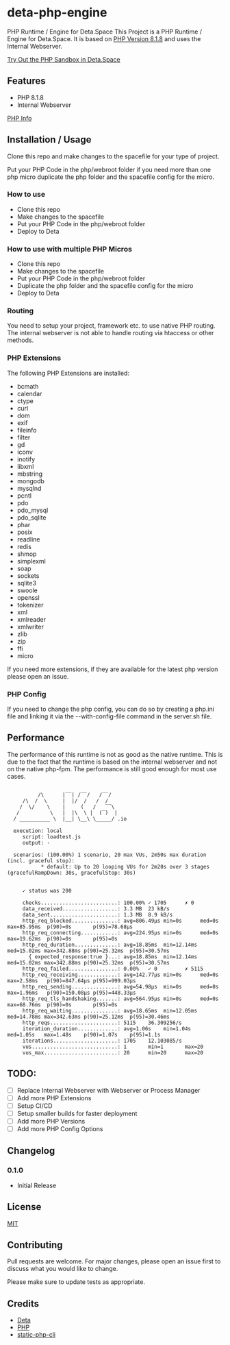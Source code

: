 # deta-php-engine
PHP Runtime / Engine for Deta.Space
This Project is a PHP Runtime / Engine for Deta.Space. It is based on [PHP Version 8.1.8](https://www.php.net/) and uses the Internal Webserver.

[Try Out the PHP Sandbox in Deta.Space](https://deta.space/discovery/@tuefekci/phpsandbox)

## Features
- PHP 8.1.8
- Internal Webserver

[PHP Info](https://github.com/tuefekci/deta-php-engine/blob/main/phpinfo.png)

## Installation / Usage
Clone this repo and make changes to the spacefile for your type of project.

Put your PHP Code in the php/webroot folder if you need more than one php micro duplicate the php folder and the spacefile config for the micro.

### How to use
- Clone this repo
- Make changes to the spacefile
- Put your PHP Code in the php/webroot folder
- Deploy to Deta
  
### How to use with multiple PHP Micros
- Clone this repo
- Make changes to the spacefile
- Put your PHP Code in the php/webroot folder
- Duplicate the php folder and the spacefile config for the micro
- Deploy to Deta

### Routing
You need to setup your project, framework etc. to use native PHP routing. The internal webserver is not able to handle routing via htaccess or other methods.

### PHP Extensions
The following PHP Extensions are installed:
- bcmath
- calendar
- ctype
- curl
- dom
- exif
- fileinfo
- filter
- gd
- iconv
- inotify
- libxml
- mbstring
- mongodb
- mysqlnd
- pcntl
- pdo
- pdo_mysql
- pdo_sqlite
- phar
- posix
- readline
- redis
- shmop
- simplexml
- soap
- sockets
- sqlite3
- swoole
- openssl
- tokenizer
- xml
- xmlreader
- xmlwriter
- zlib
- zip
- ffi
- micro

If you need more extensions, if they are available for the latest php version please open an issue.

### PHP Config
If you need to change the php config, you can do so by creating a php.ini file and linking it via the --with-config-file command in the server.sh file.

## Performance
The performance of this runtime is not as good as the native runtime. This is due to the fact that the runtime is based on the internal webserver and not on the native php-fpm. The performance is still good enough for most use cases.

```

          /\      |‾‾| /‾‾/   /‾‾/
     /\  /  \     |  |/  /   /  /
    /  \/    \    |     (   /   ‾‾\
   /          \   |  |\  \ |  (‾)  |
  / __________ \  |__| \__\ \_____/ .io

  execution: local
     script: loadtest.js
     output: -

  scenarios: (100.00%) 1 scenario, 20 max VUs, 2m50s max duration (incl. graceful stop):
           * default: Up to 20 looping VUs for 2m20s over 3 stages (gracefulRampDown: 30s, gracefulStop: 30s)


     ✓ status was 200

     checks.........................: 100.00% ✓ 1705      ✗ 0
     data_received..................: 3.3 MB  23 kB/s
     data_sent......................: 1.3 MB  8.9 kB/s
     http_req_blocked...............: avg=806.49µs min=0s      med=0s      max=85.95ms  p(90)=0s       p(95)=78.68µs
     http_req_connecting............: avg=224.95µs min=0s      med=0s      max=19.62ms  p(90)=0s       p(95)=0s
     http_req_duration..............: avg=18.85ms  min=12.14ms med=15.02ms max=342.88ms p(90)=25.32ms  p(95)=30.57ms
       { expected_response:true }...: avg=18.85ms  min=12.14ms med=15.02ms max=342.88ms p(90)=25.32ms  p(95)=30.57ms
     http_req_failed................: 0.00%   ✓ 0         ✗ 5115
     http_req_receiving.............: avg=142.77µs min=0s      med=0s      max=2.58ms   p(90)=847.64µs p(95)=999.03µs
     http_req_sending...............: avg=54.98µs  min=0s      med=0s      max=1.96ms   p(90)=150.08µs p(95)=448.33µs
     http_req_tls_handshaking.......: avg=564.95µs min=0s      med=0s      max=68.76ms  p(90)=0s       p(95)=0s
     http_req_waiting...............: avg=18.65ms  min=12.05ms med=14.78ms max=342.63ms p(90)=25.12ms  p(95)=30.46ms
     http_reqs......................: 5115    36.309256/s
     iteration_duration.............: avg=1.06s    min=1.04s   med=1.05s   max=1.48s    p(90)=1.07s    p(95)=1.1s
     iterations.....................: 1705    12.103085/s
     vus............................: 1       min=1       max=20
     vus_max........................: 20      min=20      max=20

```

## TODO:
- [ ] Replace Internal Webserver with Webserver or Process Manager
- [ ] Add more PHP Extensions
- [ ] Setup CI/CD
- [ ] Setup smaller builds for faster deployment
- [ ] Add more PHP Versions
- [ ] Add more PHP Config Options

## Changelog
### 0.1.0
- Initial Release

## License
[MIT](https://choosealicense.com/licenses/mit/)

## Contributing
Pull requests are welcome. For major changes, please open an issue first to discuss what you would like to change.

Please make sure to update tests as appropriate.

## Credits
- [Deta](https://deta.sh/)
- [PHP](https://www.php.net/)
- [static-php-cli](https://github.com/crazywhalecc/static-php-cli/blob/bash-version/README-en.md)

